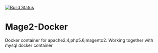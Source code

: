 [![Build Status](https://api.travis-ci.org/sanqiu/Mage2-Docker.svg?master)](https://travis-ci.org/sanqiu/Mage2-Docker)

# Mage2-Docker
Docker container for apache2.4,php5.6,magento2. Working together with mysql docker container
